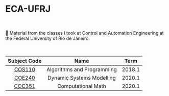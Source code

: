 # ECA-UFRJ

<br>

📕 Material from the classes I took at Control and Automation Engineering at the Federal University of Rio de Janeiro.

<br>

| Subject Code       | Name | Term|
| :---:       |    :----:  | :----:|
| [COS110](https://github.com/EricaFer/COS110)  | Algorithms and Programming   |   2018.1 | 
| [COE240](https://github.com/EricaFer/COE240) |  Dynamic Systems Modelling  | 2020.1|      
|  [COC351](https://github.com/EricaFer/COC351) | Computational Math | 2020.1 | 
  
